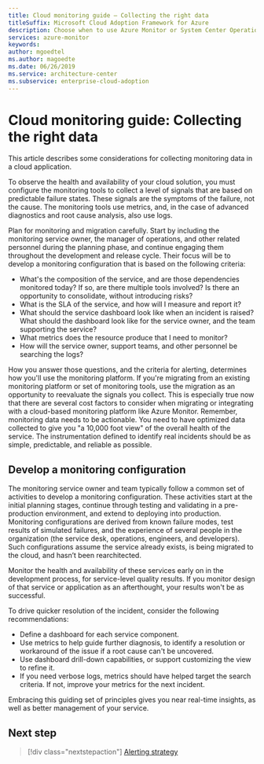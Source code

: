 ```yaml
---
title: Cloud monitoring guide – Collecting the right data
titleSuffix: Microsoft Cloud Adoption Framework for Azure
description: Choose when to use Azure Monitor or System Center Operations Manager in Microsoft Azure
services: azure-monitor
keywords: 
author: mgoedtel
ms.author: magoedte
ms.date: 06/26/2019
ms.service: architecture-center
ms.subservice: enterprise-cloud-adoption
---
```


# Cloud monitoring guide: Collecting the right data

This article describes some considerations for collecting monitoring data in a cloud application. 

To observe the health and availability of your cloud solution, you must configure the monitoring tools to collect a level of signals that are based on predictable failure states. These signals are the symptoms of the failure, not the cause. The monitoring tools use metrics, and, in the case of advanced diagnostics and root cause analysis, also use logs.  

Plan for monitoring and migration carefully. Start by including the monitoring service owner, the manager of operations, and other related personnel during the planning phase, and continue engaging them throughout the development and release cycle. Their focus will be to develop a monitoring configuration that is based on the following criteria:

* What's the composition of the service, and are those dependencies monitored today? If so, are there multiple tools involved? Is there an opportunity to consolidate, without introducing risks?
* What is the SLA of the service, and how will I measure and report it?
* What should the service dashboard look like when an incident is raised? What should the dashboard look like for the service owner, and the team supporting the service?
* What metrics does the resource produce that I need to monitor?  
* How will the service owner, support teams, and other personnel be searching the logs?

How you answer those questions, and the criteria for alerting, determines how you'll use the monitoring platform. If you're migrating from an existing monitoring platform or set of monitoring tools, use the migration as an opportunity to reevaluate the signals you collect.  This is especially true now that there are several cost factors to consider when migrating or integrating with a cloud-based monitoring platform like Azure Monitor. Remember, monitoring data needs to be actionable. You need to have optimized data collected to give you "a 10,000 foot view" of the overall health of the service. The instrumentation defined to identify real incidents should be as simple, predictable, and reliable as possible.

## Develop a monitoring configuration
The monitoring service owner and team typically follow a common set of activities to develop a monitoring configuration. These activities start at the initial planning stages, continue through testing and validating in a pre-production environment, and extend to deploying into production. Monitoring configurations are derived from known failure modes, test results of simulated failures, and the experience of several people in the organization (the service desk, operations, engineers, and developers). Such configurations assume the service already exists, is being migrated to the cloud, and hasn’t been rearchitected.

Monitor the health and availability of these services early on in the development process, for service-level quality results. If you monitor design of that service or application as an afterthought, your results won't be as successful.  

To drive quicker resolution of the incident, consider the following recommendations:

* Define a dashboard for each service component.
* Use metrics to help guide further diagnosis, to identify a resolution or workaround of the issue if a root cause can't be uncovered.
* Use dashboard drill-down capabilities, or support customizing the view to refine it. 
* If you need verbose logs, metrics should have helped target the search criteria. If not, improve your metrics for the next incident.

Embracing this guiding set of principles gives you near real-time insights, as well as better management of your service.

## Next step

> [!div class="nextstepaction"]
> [Alerting strategy](./alert.md)
